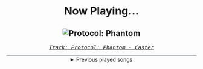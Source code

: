 <div align="center"> 
<h1>Now Playing...</h1>

![Protocol: Phantom](https://i.scdn.co/image/ab67616d00001e02328477cd3fd7bf53f2d5cc6c)
--
_<samp><a href="https://open.spotify.com/track/6F1BlvEqDLy0R3EBpuV01q">Track: Protocol: Phantom - Caster</a></samp>_

<div style="border: 1px #4B5054 solid"></div>
<details>
  <summary>
    Previous played songs
  </summary>
  <table>
    <thead>
      <tr>
        <th>
          Artist
        </th>
        <th>
          Song
        </th>
        <th>
          Link
        </th>
      </tr>
    </thead>
    <tbody>
      <tr><td>Caster</td><td>Protocol: Phantom</td><td><a href="https://open.spotify.com/track/6F1BlvEqDLy0R3EBpuV01q">https://open.spotify.com/track/6F1BlvEqDLy0R3EBpuV01q</a></td></tr><tr><td>Galleons</td><td>Violent Delights</td><td><a href="https://open.spotify.com/track/1qo4B28gJXh04QXbuiOWCS">https://open.spotify.com/track/1qo4B28gJXh04QXbuiOWCS</a></td></tr><tr><td>Galleons</td><td>Dungeon Dweller</td><td><a href="https://open.spotify.com/track/1xLONgkpP2dUCST67uJZic">https://open.spotify.com/track/1xLONgkpP2dUCST67uJZic</a></td></tr><tr><td>Galleons</td><td>Violent Delights</td><td><a href="https://open.spotify.com/track/1qo4B28gJXh04QXbuiOWCS">https://open.spotify.com/track/1qo4B28gJXh04QXbuiOWCS</a></td></tr><tr><td>Galleons</td><td>Dungeon Dweller</td><td><a href="https://open.spotify.com/track/1xLONgkpP2dUCST67uJZic">https://open.spotify.com/track/1xLONgkpP2dUCST67uJZic</a></td></tr><tr><td>Galleons</td><td>Violent Delights</td><td><a href="https://open.spotify.com/track/1qo4B28gJXh04QXbuiOWCS">https://open.spotify.com/track/1qo4B28gJXh04QXbuiOWCS</a></td></tr><tr><td>Galleons</td><td>Dungeon Dweller</td><td><a href="https://open.spotify.com/track/1xLONgkpP2dUCST67uJZic">https://open.spotify.com/track/1xLONgkpP2dUCST67uJZic</a></td></tr><tr><td>Galleons</td><td>Violent Delights</td><td><a href="https://open.spotify.com/track/1qo4B28gJXh04QXbuiOWCS">https://open.spotify.com/track/1qo4B28gJXh04QXbuiOWCS</a></td></tr><tr><td>Galleons</td><td>Dungeon Dweller</td><td><a href="https://open.spotify.com/track/1xLONgkpP2dUCST67uJZic">https://open.spotify.com/track/1xLONgkpP2dUCST67uJZic</a></td></tr><tr><td>Galleons</td><td>Violent Delights</td><td><a href="https://open.spotify.com/track/1qo4B28gJXh04QXbuiOWCS">https://open.spotify.com/track/1qo4B28gJXh04QXbuiOWCS</a></td></tr><tr><td>Galleons</td><td>Dungeon Dweller</td><td><a href="https://open.spotify.com/track/1xLONgkpP2dUCST67uJZic">https://open.spotify.com/track/1xLONgkpP2dUCST67uJZic</a></td></tr><tr><td>Galleons</td><td>Violent Delights</td><td><a href="https://open.spotify.com/track/1qo4B28gJXh04QXbuiOWCS">https://open.spotify.com/track/1qo4B28gJXh04QXbuiOWCS</a></td></tr><tr><td>Galleons</td><td>Dungeon Dweller</td><td><a href="https://open.spotify.com/track/1xLONgkpP2dUCST67uJZic">https://open.spotify.com/track/1xLONgkpP2dUCST67uJZic</a></td></tr><tr><td>Galleons</td><td>Violent Delights</td><td><a href="https://open.spotify.com/track/1qo4B28gJXh04QXbuiOWCS">https://open.spotify.com/track/1qo4B28gJXh04QXbuiOWCS</a></td></tr><tr><td>Galleons</td><td>Dungeon Dweller</td><td><a href="https://open.spotify.com/track/1xLONgkpP2dUCST67uJZic">https://open.spotify.com/track/1xLONgkpP2dUCST67uJZic</a></td></tr><tr><td>Galleons</td><td>Violent Delights</td><td><a href="https://open.spotify.com/track/1qo4B28gJXh04QXbuiOWCS">https://open.spotify.com/track/1qo4B28gJXh04QXbuiOWCS</a></td></tr><tr><td>Galleons</td><td>Dungeon Dweller</td><td><a href="https://open.spotify.com/track/1xLONgkpP2dUCST67uJZic">https://open.spotify.com/track/1xLONgkpP2dUCST67uJZic</a></td></tr><tr><td>Galleons</td><td>Violent Delights</td><td><a href="https://open.spotify.com/track/1qo4B28gJXh04QXbuiOWCS">https://open.spotify.com/track/1qo4B28gJXh04QXbuiOWCS</a></td></tr><tr><td>Galleons</td><td>Dungeon Dweller</td><td><a href="https://open.spotify.com/track/1xLONgkpP2dUCST67uJZic">https://open.spotify.com/track/1xLONgkpP2dUCST67uJZic</a></td></tr><tr><td>Galleons</td><td>Violent Delights</td><td><a href="https://open.spotify.com/track/1qo4B28gJXh04QXbuiOWCS">https://open.spotify.com/track/1qo4B28gJXh04QXbuiOWCS</a></td></tr>
    </tbody>
  </table>
</details>

</div>
